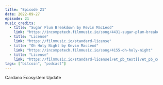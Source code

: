 ```yaml
---
title: "Episode 21"
date: 2022-09-27
episode: 21
music_credits:
  - title: "Sugar Plum Breakdown by Kevin MacLeod"
    link: "https://incompetech.filmmusic.io/song/4431-sugar-plum-breakdown"
  - title: "License"
    link: "https://filmmusic.io/standard-license"
  - title: "Oh Holy Night by Kevin MacLeod"
    link: "https://incompetech.filmmusic.io/song/4155-oh-holy-night"
  - title: "License"
    link: "https://filmmusic.io/standard-license[/et_pb_text][/et_pb_column][/et_pb_row][/et_pb_section][et_pb_section"
tags: ["bitcoin", "podcast"]
---
```


Cardano Ecosystem Update